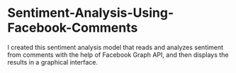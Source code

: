 # Sentiment-Analysis-Using-Facebook-Comments
I created this sentiment analysis model that reads and analyzes sentiment from comments with the help of Facebook Graph API, and then displays the results in a graphical interface.
